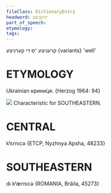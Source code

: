 ```yaml
---
fileClass: DictionaryEntry
headword: קרעניצע
part_of_speech: 
etymology: 
tags: 
---
```

קרעניצע
־ס
די
קערניצע {variants}
'well'

ETYMOLOGY
===========
Ukrainian крини́ця.
{Herzog 1964: 94}

![](https://ia802902.us.archive.org/9/items/Yiddish-Dialect-Maps/Herzog3-35-37-Specialties-69.jpg)
Characteristic for SOUTHEASTERN.

CENTRAL
========

kʲɛrnɩcə {ETCP, Nyzhnya Apsha, 48233}

SOUTHEASTERN
==============

dɩ kʲærnɩcə {ROMANIA, Brăila, 45273}
